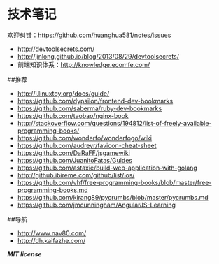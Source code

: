 # 技术笔记

欢迎纠错：https://github.com/huanghua581/notes/issues


* http://devtoolsecrets.com/
* http://jinlong.github.io/blog/2013/08/29/devtoolsecrets/
* 前端知识体系：http://knowledge.ecomfe.com/

##推荐
* http://i.linuxtoy.org/docs/guide/
* https://github.com/dypsilon/frontend-dev-bookmarks
* https://github.com/saberma/ruby-dev-bookmarks
* https://github.com/taobao/nginx-book
* http://stackoverflow.com/questions/194812/list-of-freely-available-programming-books/
* https://github.com/wonderfo/wonderfogo/wiki
* https://github.com/audreyr/favicon-cheat-sheet
* https://github.com/DaRaFF/jsgamewiki
* https://github.com/JuanitoFatas/Guides
* https://github.com/astaxie/build-web-application-with-golang
* http://github.ibireme.com/github/list/ios/
* https://github.com/vhf/free-programming-books/blob/master/free-programming-books.md
* https://github.com/kirang89/pycrumbs/blob/master/pycrumbs.md
* https://github.com/jmcunningham/AngularJS-Learning

##导航
* http://www.nav80.com/
* http://dh.kaifazhe.com/




***MIT license*** 